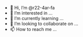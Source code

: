 - 👋 Hi, I’m @r22-4ar-fa
- 👀 I’m interested in ...
- 🌱 I’m currently learning ...
- 💞️ I’m looking to collaborate on ...
- 📫 How to reach me ...

<!---
r22-4ar-fa/r22-4ar-fa is a ✨ special ✨ repository because its `README.md` (this file) appears on your GitHub profile.
You can click the Preview link to take a look at your changes.
--->
